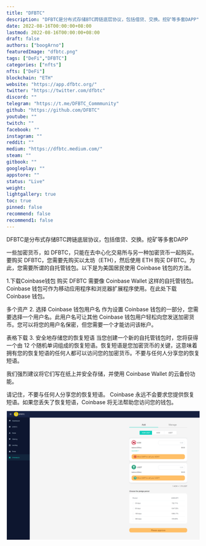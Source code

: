 ```yaml
---
title: "DFBTC"
description: "DFBTC是分布式存储BTC跨链底层协议，包括借贷、交换。挖矿等多套DAPP"
date: 2022-08-16T00:00:00+08:00
lastmod: 2022-08-16T00:00:00+08:00
draft: false
authors: ["boogArno"]
featuredImage: "dfbtc.png"
tags: ["DeFi","DFBTC"]
categories: ["nfts"]
nfts: ["DeFi"]
blockchain: "ETH"
website: "https://app.dfbtc.org/"
twitter: "https://twitter.com/dfbtc"
discord: ""
telegram: "https://t.me/DFBTC_Commmunity"
github: "https://github.com/DFBTC"
youtube: ""
twitch: ""
facebook: ""
instagram: ""
reddit: ""
medium: "https://dfbtc.medium.com/"
steam: ""
gitbook: ""
googleplay: ""
appstore: ""
status: "Live"
weight: 
lightgallery: true
toc: true
pinned: false
recommend: false
recommend1: false
---
```

DFBTC是分布式存储BTC跨链底层协议，包括借贷、交换。挖矿等多套DAPP

一些加密货币，如 DFBTC，只能在去中心化交易所与另一种加密货币一起购买。要购买 DFBTC，您需要先购买以太坊（ETH），然后使用 ETH 购买 DFBTC。为此，您需要所谓的自托管钱包。以下是为美国居民使用 Coinbase 钱包的方法。

1.下载Coinbase钱包
购买 DFBTC 需要像 Coinbase Wallet 这样的自托管钱包。 Coinbase 钱包可作为移动应用程序和浏览器扩展程序使用。在此处下载 Coinbase 钱包。

多个资产
2. 选择 Coinbase 钱包用户名
作为设置 Coinbase 钱包的一部分，您需要选择一个用户名。此用户名可让其他 Coinbase 钱包用户轻松向您发送加密货币。您可以将您的用户名保密，但您需要一个才能访问该帐户。

表格下载
3. 安全地存储您的恢复短语
当您创建一个新的自托管钱包时，您将获得一个由 12 个随机单词组成的恢复短语。恢复短语是您加密货币的关键，这意味着拥有您的恢复短语的任何人都可以访问您的加密货币。不要与任何人分享您的恢复短语。

我们强烈建议将它们写在纸上并安全存储，并使用 Coinbase Wallet 的云备份功能。

请记住，不要与任何人分享您的恢复短语。 Coinbase 永远不会要求您提供恢复短语。如果您丢失了恢复短语，Coinbase 将无法帮助您访问您的钱包。


![dfbtc-dapp-defi-ethereum-image1_a44450968eabe40a81f9623bcdc425a0](dfbtc-dapp-defi-ethereum-image1_a44450968eabe40a81f9623bcdc425a0.png)
